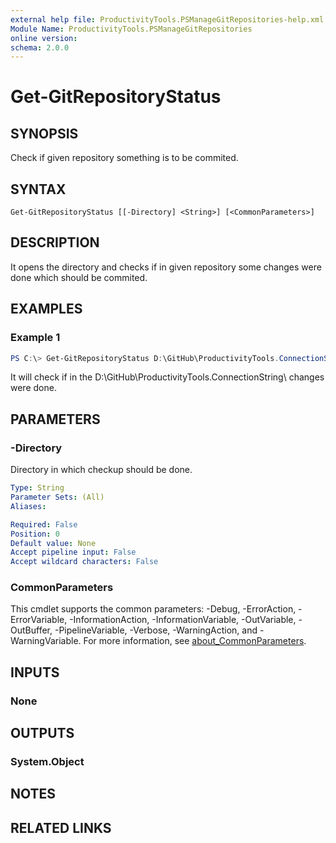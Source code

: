 ```yaml
---
external help file: ProductivityTools.PSManageGitRepositories-help.xml
Module Name: ProductivityTools.PSManageGitRepositories
online version:
schema: 2.0.0
---
```


# Get-GitRepositoryStatus

## SYNOPSIS
Check if given repository something is to be commited.

## SYNTAX

```
Get-GitRepositoryStatus [[-Directory] <String>] [<CommonParameters>]
```

## DESCRIPTION
It opens the directory and checks if in given repository some changes were done which should be commited.

## EXAMPLES

### Example 1
```powershell
PS C:\> Get-GitRepositoryStatus D:\GitHub\ProductivityTools.ConnectionString\
```

It will check if in the D:\GitHub\ProductivityTools.ConnectionString\ changes were done. 

## PARAMETERS

### -Directory
Directory in which checkup should be done.

```yaml
Type: String
Parameter Sets: (All)
Aliases:

Required: False
Position: 0
Default value: None
Accept pipeline input: False
Accept wildcard characters: False
```

### CommonParameters
This cmdlet supports the common parameters: -Debug, -ErrorAction, -ErrorVariable, -InformationAction, -InformationVariable, -OutVariable, -OutBuffer, -PipelineVariable, -Verbose, -WarningAction, and -WarningVariable. For more information, see [about_CommonParameters](http://go.microsoft.com/fwlink/?LinkID=113216).

## INPUTS

### None

## OUTPUTS

### System.Object
## NOTES

## RELATED LINKS

